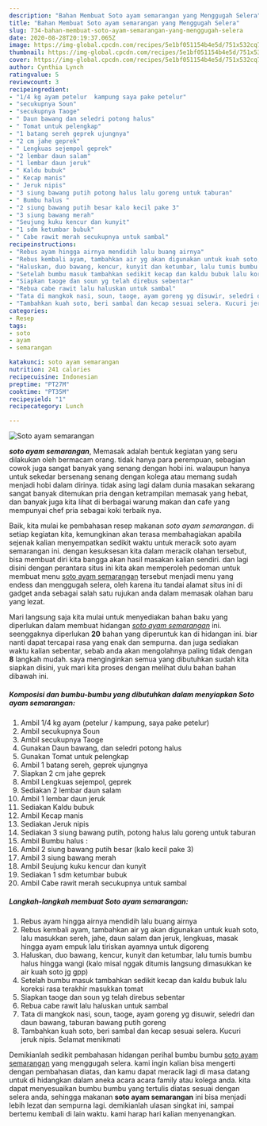 ```yaml
---
description: "Bahan Membuat Soto ayam semarangan yang Menggugah Selera"
title: "Bahan Membuat Soto ayam semarangan yang Menggugah Selera"
slug: 734-bahan-membuat-soto-ayam-semarangan-yang-menggugah-selera
date: 2020-08-28T20:19:37.065Z
image: https://img-global.cpcdn.com/recipes/5e1bf051154b4e5d/751x532cq70/soto-ayam-semarangan-foto-resep-utama.jpg
thumbnail: https://img-global.cpcdn.com/recipes/5e1bf051154b4e5d/751x532cq70/soto-ayam-semarangan-foto-resep-utama.jpg
cover: https://img-global.cpcdn.com/recipes/5e1bf051154b4e5d/751x532cq70/soto-ayam-semarangan-foto-resep-utama.jpg
author: Cynthia Lynch
ratingvalue: 5
reviewcount: 3
recipeingredient:
- "1/4 kg ayam petelur  kampung saya pake petelur"
- "secukupnya Soun"
- "secukupnya Taoge"
- " Daun bawang dan seledri potong halus"
- " Tomat untuk pelengkap"
- "1 batang sereh geprek ujungnya"
- "2 cm jahe geprek"
- " Lengkuas sejempol geprek"
- "2 lembar daun salam"
- "1 lembar daun jeruk"
- " Kaldu bubuk"
- " Kecap manis"
- " Jeruk nipis"
- "3 siung bawang putih potong halus lalu goreng untuk taburan"
- " Bumbu halus "
- "2 siung bawang putih besar kalo kecil pake 3"
- "3 siung bawang merah"
- "Seujung kuku kencur dan kunyit"
- "1 sdm ketumbar bubuk"
- " Cabe rawit merah secukupnya untuk sambal"
recipeinstructions:
- "Rebus ayam hingga airnya mendidih lalu buang airnya"
- "Rebus kembali ayam, tambahkan air yg akan digunakan untuk kuah soto, lalu masukkan sereh, jahe, daun salam dan jeruk, lengkuas, masak hingga ayam empuk lalu tiriskan ayamnya untuk digoreng"
- "Haluskan, duo bawang, kencur, kunyit dan ketumbar, lalu tumis bumbu halus hingga wangi (kalo misal nggak ditumis langsung dimasukkan ke air kuah soto jg gpp)"
- "Setelah bumbu masuk tambahkan sedikit kecap dan kaldu bubuk lalu koreksi rasa terakhir masukkan tomat"
- "Siapkan taoge dan soun yg telah direbus sebentar"
- "Rebua cabe rawit lalu haluskan untuk sambal"
- "Tata di mangkok nasi, soun, taoge, ayam goreng yg disuwir, seledri dan daun bawang, taburan bawang putih goreng"
- "Tambahkan kuah soto, beri sambal dan kecap sesuai selera. Kucuri jeruk nipis. Selamat menikmati"
categories:
- Resep
tags:
- soto
- ayam
- semarangan

katakunci: soto ayam semarangan 
nutrition: 241 calories
recipecuisine: Indonesian
preptime: "PT27M"
cooktime: "PT35M"
recipeyield: "1"
recipecategory: Lunch

---
```



![Soto ayam semarangan](https://img-global.cpcdn.com/recipes/5e1bf051154b4e5d/751x532cq70/soto-ayam-semarangan-foto-resep-utama.jpg)

<b><i>soto ayam semarangan</i></b>, Memasak adalah bentuk kegiatan yang seru dilakukan oleh bermacam orang. tidak hanya para perempuan, sebagian cowok juga sangat banyak yang senang dengan hobi ini. walaupun hanya untuk sekedar bersenang senang dengan kolega atau memang sudah menjadi hobi dalam dirinya. tidak asing lagi dalam dunia masakan sekarang sangat banyak ditemukan pria dengan ketrampilan memasak yang hebat, dan banyak juga kita lihat di berbagai warung makan dan cafe yang mempunyai chef pria sebagai koki terbaik nya.



Baik, kita mulai ke pembahasan resep makanan <i>soto ayam semarangan</i>. di setiap kegiatan kita, kemungkinan akan terasa membahagiakan apabila sejenak kalian menyempatkan sedikit waktu untuk meracik soto ayam semarangan ini. dengan kesuksesan kita dalam meracik olahan tersebut, bisa membuat diri kita bangga akan hasil masakan kalian sendiri. dan lagi disini dengan perantara situs ini kita akan memperoleh pedoman untuk membuat menu <u>soto ayam semarangan</u> tersebut menjadi menu yang endess dan menggugah selera, oleh karena itu tandai alamat situs ini di gadget anda sebagai salah satu rujukan anda dalam memasak olahan baru yang lezat.


Mari langsung saja kita mulai untuk menyediakan bahan baku yang diperlukan dalam membuat hidangan <u><i>soto ayam semarangan</i></u> ini. seenggaknya diperlukan <b>20</b> bahan yang diperuntuk kan di hidangan ini. biar nanti dapat tercapai rasa yang enak dan sempurna. dan juga sediakan waktu kalian sebentar, sebab anda akan mengolahnya paling tidak dengan <b>8</b> langkah mudah. saya menginginkan semua yang dibutuhkan sudah kita siapkan disini, yuk mari kita proses dengan melihat dulu bahan bahan dibawah ini.

<!--inarticleads1-->

##### Komposisi dan bumbu-bumbu yang dibutuhkan dalam menyiapkan Soto ayam semarangan:

1. Ambil 1/4 kg ayam (petelur / kampung, saya pake petelur)
1. Ambil secukupnya Soun
1. Ambil secukupnya Taoge
1. Gunakan  Daun bawang, dan seledri potong halus
1. Gunakan  Tomat untuk pelengkap
1. Ambil 1 batang sereh, geprek ujungnya
1. Siapkan 2 cm jahe geprek
1. Ambil  Lengkuas sejempol, geprek
1. Sediakan 2 lembar daun salam
1. Ambil 1 lembar daun jeruk
1. Sediakan  Kaldu bubuk
1. Ambil  Kecap manis
1. Sediakan  Jeruk nipis
1. Sediakan 3 siung bawang putih, potong halus lalu goreng untuk taburan
1. Ambil  Bumbu halus :
1. Ambil 2 siung bawang putih besar (kalo kecil pake 3)
1. Ambil 3 siung bawang merah
1. Ambil Seujung kuku kencur dan kunyit
1. Sediakan 1 sdm ketumbar bubuk
1. Ambil  Cabe rawit merah secukupnya untuk sambal




<!--inarticleads2-->

##### Langkah-langkah membuat Soto ayam semarangan:

1. Rebus ayam hingga airnya mendidih lalu buang airnya
1. Rebus kembali ayam, tambahkan air yg akan digunakan untuk kuah soto, lalu masukkan sereh, jahe, daun salam dan jeruk, lengkuas, masak hingga ayam empuk lalu tiriskan ayamnya untuk digoreng
1. Haluskan, duo bawang, kencur, kunyit dan ketumbar, lalu tumis bumbu halus hingga wangi (kalo misal nggak ditumis langsung dimasukkan ke air kuah soto jg gpp)
1. Setelah bumbu masuk tambahkan sedikit kecap dan kaldu bubuk lalu koreksi rasa terakhir masukkan tomat
1. Siapkan taoge dan soun yg telah direbus sebentar
1. Rebua cabe rawit lalu haluskan untuk sambal
1. Tata di mangkok nasi, soun, taoge, ayam goreng yg disuwir, seledri dan daun bawang, taburan bawang putih goreng
1. Tambahkan kuah soto, beri sambal dan kecap sesuai selera. Kucuri jeruk nipis. Selamat menikmati




Demikianlah sedikit pembahasan hidangan perihal bumbu bumbu <u>soto ayam semarangan</u> yang menggugah selera. kami ingin kalian bisa mengerti dengan pembahasan diatas, dan kamu dapat meracik lagi di masa datang untuk di hidangkan dalam aneka acara acara family atau kolega anda. kita dapat menyesuaikan bumbu bumbu yang tertulis diatas sesuai dengan selera anda, sehingga makanan <b>soto ayam semarangan</b> ini bisa menjadi lebih lezat dan sempurna lagi. demikianlah ulasan singkat ini, sampai bertemu kembali di lain waktu. kami harap hari kalian menyenangkan.
